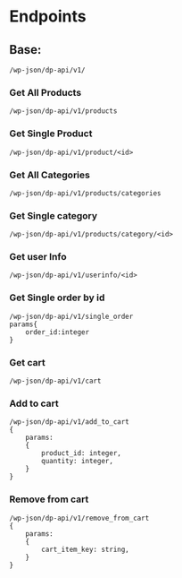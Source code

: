 # Endpoints

## Base:

```
/wp-json/dp-api/v1/
```

### Get All Products

```
/wp-json/dp-api/v1/products
```

### Get Single Product

```
/wp-json/dp-api/v1/product/<id>
```

### Get All Categories

```
/wp-json/dp-api/v1/products/categories
```

### Get Single category

```
/wp-json/dp-api/v1/products/category/<id>
```

### Get user Info

```
/wp-json/dp-api/v1/userinfo/<id>
```

### Get Single order by id

```
/wp-json/dp-api/v1/single_order
params{
    order_id:integer
}
```

### Get cart

```
/wp-json/dp-api/v1/cart
```

### Add to cart

```
/wp-json/dp-api/v1/add_to_cart
{
    params:
    {
        product_id: integer,
        quantity: integer,
    }
}
```

### Remove from cart

```
/wp-json/dp-api/v1/remove_from_cart
{
    params:
    {
        cart_item_key: string,
    }
}
```
